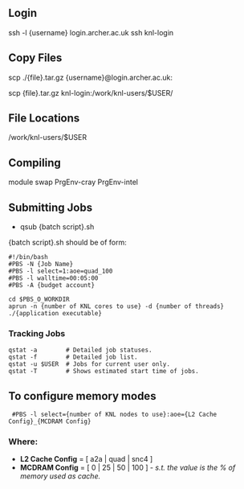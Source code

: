 ## Login
ssh -l {username} login.archer.ac.uk
ssh knl-login

## Copy Files
scp ./{file}.tar.gz {username}@login.archer.ac.uk:

scp {file}.tar.gz knl-login:/work/knl-users/$USER/

## File Locations
/work/knl-users/$USER

## Compiling
module swap PrgEnv-cray PrgEnv-intel


## Submitting Jobs
 * qsub {batch script}.sh

{batch script}.sh should be of form:

```
#!/bin/bash
#PBS -N {Job Name}
#PBS -l select=1:aoe=quad_100
#PBS -l walltime=00:05:00
#PBS -A {budget account}

cd $PBS_O_WORKDIR
aprun -n {number of KNL cores to use} -d {number of threads} ./{application executable}
```
### Tracking Jobs

```unix
qstat -a        # Detailed job statuses.
qstat -f        # Detailed job list.
qstat -u $USER  # Jobs for current user only.
qstat -T        # Shows estimated start time of jobs.
```

## To configure memory modes
```
 #PBS -l select={number of KNL nodes to use}:aoe={L2 Cache Config}_{MCDRAM Config}
 ```
 ### Where:
  * __L2 Cache Config__ = [ a2a | quad | snc4 ]
  * __MCDRAM Config__   = [ 0 | 25 | 50 | 100 ] -  _s.t. the value is the % of memory used as cache._